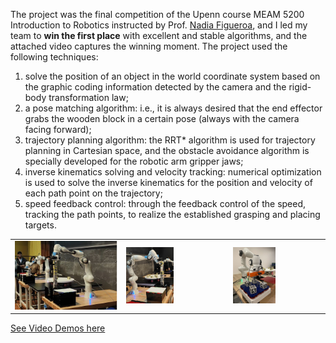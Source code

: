 The project was the final competition of the Upenn course MEAM 5200 Introduction to Robotics instructed by Prof. [Nadia Figueroa](https://www.grasp.upenn.edu/people/nadia-figueroa/), and I led my team to **win the first place** with excellent and stable algorithms, and the attached video captures the winning moment. The project used the following techniques:

1. solve the position of an object in the world coordinate system based on the graphic coding information detected by the camera and the rigid-body transformation law;
2. a pose matching algorithm: i.e., it is always desired that the end effector grabs the wooden block in a certain pose (always with the camera facing forward);
3. trajectory planning algorithm: the RRT* algorithm is used for trajectory planning in Cartesian space, and the obstacle avoidance algorithm is specially developed for the robotic arm gripper jaws;
4. inverse kinematics solving and velocity tracking: numerical optimization is used to solve the inverse kinematics for the position and velocity of each path point on the trajectory;
5. speed feedback control: through the feedback control of the speed, tracking the path points, to realize the established grasping and placing targets.

|     |     |     |
| --- | --- | --- |
|  ![](1.png)  | <img src="2.jpeg" alt="GIF 1" style="width: 48%;"> | <img src="3.jpeg" alt="GIF 1" style="width: 48%;"> |

[See Video Demos here](https://lucien-jia.notion.site/Vision-based-robotic-arm-object-grasping-and-stacking-bc9f2d9708a14cbf9a0297beaa0d002d?pvs=74)
